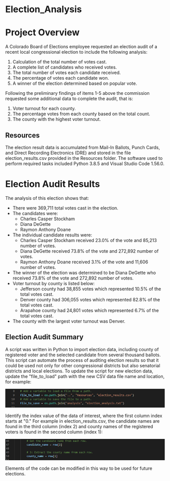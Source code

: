 # Election_Analysis

# Project Overview
A Colorado Board of Elections employee requested an election audit of a recent local congressional election to include the following analysis:

1. Calculation of the total number of votes cast.
2. A complete list of candidates who received votes.
3. The total number of votes each candidate received.
4. The percentage of votes each candidate won.
5. A winner of the election determined based on popular vote.

Following the preliminary findings of items 1-5 above the commission requested some additional data to complete the audit, that is:
1. Voter turnout for each county.
2. The percentage votes from each county based on the total count.
3. The county with the highest voter turnout.

## Resources
The election result data is accumulated from Mail-In Ballots, Punch Cards, and Direct Recording Electronics (DRE) and stored in the file election_results.csv provided in the Resources folder.  The software used to perform required tasks included Python 3.8.5 and Visual Studio Code 1.56.0.

# Election Audit Results
The analysis of this election shows that:
- There were 369,711 total votes cast in the election.
- The candidates were:
  * Charles Casper Stockham
  * Diana DeGette
  * Raymon Anthony Doane
- The individual candidate results were:
  * Charles Casper Stockham received 23.0% of the vote and 85,213 number of votes.
  * Diana DeGette received 73.8% of the vote and 272,892 number of votes.
  * Raymon Anthony Doane received 3.1% of the vote and 11,606 number of votes.
- The winner of the election was determined to be Diana DeGette who received 73.8% of the vote and 272,892 number of votes.
- Voter turnout by county is listed below:
  * Jefferson county had 38,855 votes which represented 10.5% of the total votes cast.
  * Denver county had 306,055 votes which represented 82.8% of the total votes cast.
  * Arapahoe county had 24,801 votes which represented 6.7% of the total votes cast.
- The county with the largest voter turnout was Denver.

## Election Audit Summary
A script was written in Python to import election data, including county of registered voter and the selected candidate from several thousand ballots. This script can automate the process of auditing election results so that it could be used not only for other congressional districts but also senatorial districts and local elections.
To update the script for new election data, update the "file_to_load" path with the new CSV data file name and location, for example:

![resources_path](Election_Analysis_Results/analysis/resources_path.PNG)

Identify the index value of the data of interest, where the first column index starts at "0."  For example in election_results.csv, the candidate names are found in the third column (index 2) and county names of the registered voters is found in the second column (index 1):

![Extract_names](Election_Analysis_Results/analysis/Extract_names.PNG)

Elements of the code can be modified in this way to be used for future elections. 
